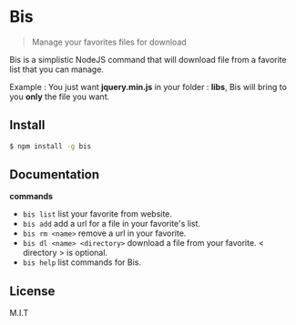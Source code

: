 # Bis
> Manage your favorites files for download

Bis is a simplistic NodeJS command that will download file from a favorite list that you can manage.

Example :
You just want **jquery.min.js** in your folder : **libs**, Bis will bring to you **only** the file you want.

## Install

```sh
$ npm install -g bis
```

## Documentation
**commands**
- `bis list` list your favorite from website.
- `bis add` add a url for a file in your favorite's list.
- `bis rm <name>` remove a url in your favorite.
- `bis dl <name> <directory>` download a file from your favorite. < directory > is optional.
- `bis help` list commands for Bis.

## License

M.I.T